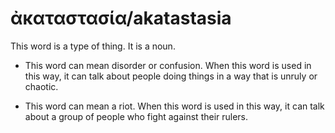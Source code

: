 # ἀκαταστασία/akatastasia 
This word is a type of thing. It is a noun. 

* This word can mean disorder or confusion. When this word is used in this way, it can talk about people doing things in a way that is unruly or chaotic.

* This word can mean a riot. When this word is used in this way, it can talk about a group of people who fight against their rulers. 
